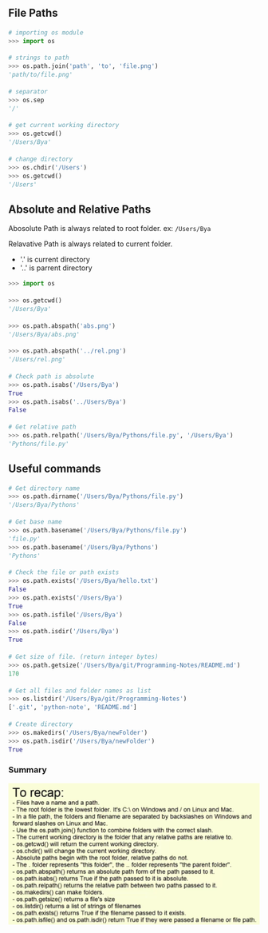 ## File Paths

```python
# importing os module
>>> import os

# strings to path
>>> os.path.join('path', 'to', 'file.png')
'path/to/file.png'

# separator
>>> os.sep
'/'

# get current working directory
>>> os.getcwd()
'/Users/Bya'

# change directory
>>> os.chdir('/Users')
>>> os.getcwd()
'/Users'
```

## Absolute and Relative Paths

Abosolute Path is always related to root folder. ex: `/Users/Bya`

Relavative Path is always related to current folder. 
* '.' is current directory
* '..' is parrent directory

```python
>>> import os

>>> os.getcwd()
'/Users/Bya'

>>> os.path.abspath('abs.png')
'/Users/Bya/abs.png'

>>> os.path.abspath('../rel.png')
'/Users/rel.png'

# Check path is absolute
>>> os.path.isabs('/Users/Bya')
True
>>> os.path.isabs('../Users/Bya')
False

# Get relative path
>>> os.path.relpath('/Users/Bya/Pythons/file.py', '/Users/Bya')
'Pythons/file.py'
```

## Useful commands

```python 
# Get directory name
>>> os.path.dirname('/Users/Bya/Pythons/file.py')
'/Users/Bya/Pythons'

# Get base name
>>> os.path.basename('/Users/Bya/Pythons/file.py')
'file.py'
>>> os.path.basename('/Users/Bya/Pythons')
'Pythons'

# Check the file or path exists
>>> os.path.exists('/Users/Bya/hello.txt')
False
>>> os.path.exists('/Users/Bya')
True
>>> os.path.isfile('/Users/Bya')
False
>>> os.path.isdir('/Users/Bya')
True

# Get size of file. (return integer bytes)
>>> os.path.getsize('/Users/Bya/git/Programming-Notes/README.md')
170

# Get all files and folder names as list
>>> os.listdir('/Users/Bya/git/Programming-Notes')
['.git', 'python-note', 'README.md']

# Create directory
>>> os.makedirs('/Users/Bya/newFolder')
>>> os.path.isdir('/Users/Bya/newFolder')
True
```


### Summary
![alt text][file_paths]

[file_paths]: https://github.com/byam/Byam-Programming-Notes/blob/master/python-note/FilePaths/file_paths.png "File Paths Recap"



















